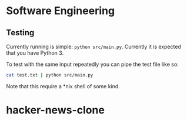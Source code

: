 # Software Engineering

## Testing
Currently running is simple: `python src/main.py`. Currently it is expected that you have Python 3.

To test with the same input repeatedly you can pipe the test file like so:

```bash
cat test.txt | python src/main.py
```

Note that this require a *nix shell of some kind.
# hacker-news-clone
